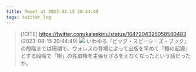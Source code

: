 ```yaml
---
title: Tweet at 2023-04-15 20:44:49
tags: twitter_log
---
```


> [!CITE] https://twitter.com/kaisekiriu/status/1647204325058580483 (2023-04-15 20:44:49)
> ![](https://twitter.com/kaisekiriu/status/1647204325058580483)
> いわゆる『ビッグ・スピーシーズ・ブック』の段階までは珊瑚で、ウォレスの登場によって出版を早めて『種の起源』とする段階で「樹」の先取権を主張せざるをえなくなったという話だったか。
